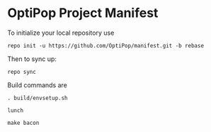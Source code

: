 OptiPop Project Manifest
===================

To initialize your local repository use

    repo init -u https://github.com/OptiPop/manifest.git -b rebase
    

Then to sync up:

    repo sync


Build commands are
    
    . build/envsetup.sh
    
    lunch

    make bacon 




